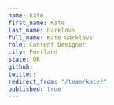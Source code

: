 ```yaml
---
name: kate
first_name: Kate
last_name: Garklavs
full_name: Kate Garklavs
role: Content Designer
city: Portland
state: OR
github: 
twitter: 
redirect_from: "/team/kate/"
published: true
---
```


